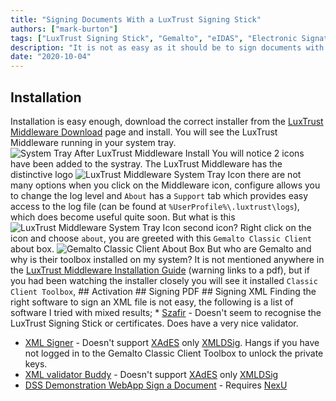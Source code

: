 ```yaml
---
title: "Signing Documents With a LuxTrust Signing Stick"
authors: ["mark-burton"]
tags: ["LuxTrust Signing Stick", "Gemalto", "eIDAS", "Electronic Signature", "PAdES", "CAdES", "XAdES"]
description: "It is not as easy as it should be to sign documents with a LuxTrust Signing Stick, after much trial and error this is what worked for me."
date: "2020-10-04"
---
```


## Installation
Installation is easy enough, download the correct installer from the [LuxTrust Middleware Download] page and install.  You will see the LuxTrust Middleware running in your system tray.
![System Tray After LuxTrust Middleware Install](/img/LuxTrust_Middleware_Post_Install.png) You will notice 2 icons have been added to the systray. The LuxTrust Middleware has the distinctive logo ![LuxTrust Middleware System Tray Icon](/img/LuxTrust_Systray_Icon.png) there are not many options when you click on the Middleware icon, configure allows you to change the log level and `About` has a `Support` tab which provides easy access to the log file (can be found at `%UserProfile%\.luxtrust\logs`), which does become useful quite soon.  But what is this ![LuxTrust Middleware System Tray Icon](/img/Gemalto_Systray_Icon.png) second icon?  Right click on the icon and choose `about`, you are greeted with this `Gemalto Classic Client` about box.
![Gemalto Classic Client About Box](/img/Gemalto_About.png) But who are Gemalto and why is their toolbox installed on my system?
It is not mentioned anywhere in the [LuxTrust Middleware Installation Guide] (warning links to a pdf), but if you had been watching the installer closely you will see it installed `Classic Client Toolbox`,  ## Activation  ## Signing PDF  ## Signing XML
Finding the right software to sign an XML file is not easy, the following is a list of software I tried with mixed results;  * [Szafir] - Doesn't seem to recognise the LuxTrust Signing Stick or certificates. Does have a very nice validator.
* [XML Signer] - Doesn't support [XAdES] only [XMLDSig]. Hangs if you have not logged in to the Gemalto Classic Client Toolbox to unlock the private keys.
* [XML validator Buddy] - Doesn't support [XAdES] only [XMLDSig]
* [DSS Demonstration WebApp Sign a Document] - Requires [NexU]

[LuxTrust Middleware Download]: https://www.luxtrust.lu/simple189
[LuxTrust Middleware Installation Guide]: https://www.luxtrust.lu/upload/data/guides/UG-0247-P-E-Install%20LuxTrust%20Middleware%20Windows_0.3.pdf
[LuxTrust Pin Management Guide]: https://www.luxtrust.lu/downloads/guides/UG-0234-P-E-Gestion%20Pin%20Windows.pdf
[Guichet.lu Technical Help]: https://guichet.public.lu/en/support/aide/aides-techniques.html
[LuxTrust Javaless]: https://www.luxtrust.com/the-new-luxtrust-middleware-100-javaless/
[Szafir]: https://www.elektronicznypodpis.pl/en/offer/software-for-the-e-signature/
[XML Signer]: https:/www.signfiles.comxml-signer/
[XML validator Buddy]: https:/www.xml-buddy.comValidatorBuddy.htm
[DSS Demonstration WebApp Sign a Document]: https:/ec.europa.eucefdigitalDSSwebapp-demosign-a-document
[XAdES]: https:/en.wikipedia.orgwikiXAdES
[XMLDSig]: https:/en.wikipedia.orgwikiXML_Signature
[NexU]: https:/nowina.lusolutionsjava-less-browser-signing-nexu/
[Nexu Open Source on GitHub]: https:/github.comnowina-solutionsnexu
[Counter sign a signature with Nowina]: https:/dss.nowina.lucounter-sign
[XML signing in Java]: https:/ec.europa.eucefdigitalDSSwebapp-demodocdss-documentation.html#xmlSecurities